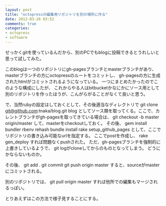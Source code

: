 ```yaml
---
layout: post
title: "octopressの編集用リポジトリを別の場所に作る"
date: 2012-03-26 03:52
comments: true
categories:
- octopress
- software
---
```

せっかくgitを使っているんだから、別のPCでもblogに投稿できるとうれしいと思って試してみた。

このblogは一つのリポジトリにgh-pagesブランチとmasterブランチがあり、
masterブランチの方にoctopressのルートをコミットし、
gh-pagesの方に生成されたhtmlがコミットされるようになっている。
一つにまとめたかったのでこのような構成にしたが、
これからやる人はbitbucketかなにかにソース用として
別のリポジトリを作ったほうが、こんがらがることがなくて良いと思う。

で、当然rubyの設定はしておくとして、その後適当なディレクトリで
	git clone git@github.com:tnaka/blog.git blog
としてソース類を取ってくる。ここで、カレントブランチがgh-pagesを取ってきている場合は、
	git checkout -b master origin/master
して、masterをcheckoutしておく。
その後、
	gem install bundler
	rbenv rehash
	bundle install
	rake setup_github_pages
として、ここでリポジトリの書き込み可能なurlを指定する。
ここでpostを作成し、
	rake gen_deploy
すれば問題なくpushされた。
ただ、gh-pagesブランチを強制的に上書きしているようで、
git logがcloneしてからのものとなってしまう。
どうにかならないものか。

その後、
	git add .
	git commit
	git push origin master
すると、sourceがmasterにコミットされる。

別のリポジトリでは、
	git pull origin master
すれば他所での編集もマージされるっぽい。

とりあえずはこの方法で様子見することにする。
